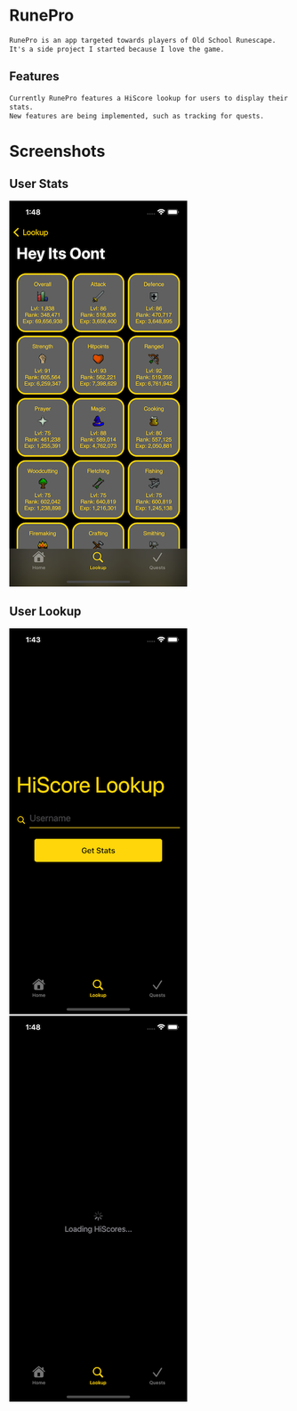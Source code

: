# RunePro
	RunePro is an app targeted towards players of Old School Runescape. 
	It's a side project I started because I love the game.

## Features
	Currently RunePro features a HiScore lookup for users to display their stats.
	New features are being implemented, such as tracking for quests.

# Screenshots

## User Stats
![Alt text](/RunePro/Screenshots/StatScreen.png?raw=true)

## User Lookup
![Alt text](/RunePro/Screenshots/Lookup.png?raw=true)
![Alt text](/RunePro/Screenshots/Loading.png?raw=true)